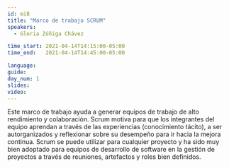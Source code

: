 ```yaml
---
id: mi8
title: "Marco de trabajo SCRUM"
speakers:
  - Gloria Zúñiga Chávez

time_start: 2021-04-14T14:15:00-05:00
time_end:   2021-04-14T14:45:00-05:00

language: 
guide:
day_num: 1
slides: 
video: 
---
```


Este marco de trabajo ayuda a generar equipos de trabajo de alto rendimiento y colaboración. Scrum motiva para que los integrantes del equipo aprendan a través de las experiencias (conocimiento tácito), a ser autorganizados y reflexionar sobre su desempeño para ir hacia la mejora continua. Scrum se puede utilizar para cualquier proyecto y ha sido muy bien adoptado para equipos de desarrollo de software en la gestión de proyectos a través de reuniones, artefactos y roles bien definidos.

